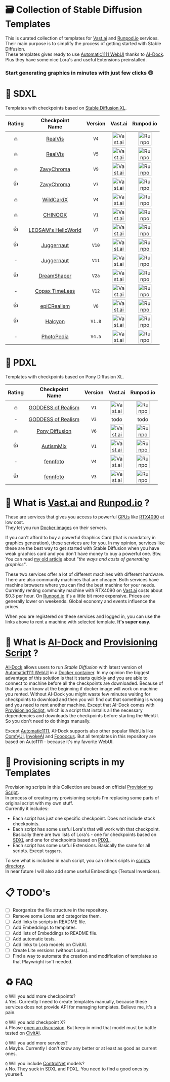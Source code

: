 # 🗃 Collection of Stable Diffusion Templates

This is curated collection of templates for [Vast.ai](https://cloud.vast.ai/create/?ref_id=62878) and [Runpod.io](https://runpod.io/console/deploy?ref=gzvzzzv9) services.  
Their main purpose is to simplify the process of getting started with Stable Diffusion.  
These templates gives ready to use [Automatic1111 WebUI](https://github.com/AUTOMATIC1111/stable-diffusion-webui) thanks to [AI-Dock](https://github.com/ai-dock/stable-diffusion-webui).  
Plus they have some nice Lora's and useful Extensions preinstalled.

### Start generating graphics in minutes with just few clicks 😎

# 🦓 SDXL

Templates with checkpoints based on [Stable Diffusion XL](https://en.wikipedia.org/wiki/Stable_Diffusion).

|      Rating      | Checkpoint<br>Name | Version | Vast.ai | Runpod.io |
| :--------------: | :----------------: | :-----: | :-----: | :-------: |
| 🔥 | [RealVis](https://civitai.com/models/139562?modelVersionId=344487) | `V4` | <a href="https://cloud.vast.ai/create/?ref_id=62878&template_id=1214857c19b792218238c1635de44857"><img src="images/vastai.svg" alt="Vast.ai" width="42" height="42"></a> | <a href="https://runpod.io/console/deploy?ref=gzvzzzv9&template=o32e68lf4f"><img src="images/runpodio.svg" alt="Runpod.io" width="42" height="42"></a> |
| 🔥 | [RealVis](https://civitai.com/models/139562?modelVersionId=789646) | `V5` | <a href="https://cloud.vast.ai/create/?ref_id=62878&template_id=a13746f00e1ebb6084880dc48e79f157"><img src="images/vastai.svg" alt="Vast.ai" width="42" height="42"></a> | <a href="https://runpod.io/console/deploy?ref=gzvzzzv9&template=agfapnhy4g"><img src="images/runpodio.svg" alt="Runpod.io" width="42" height="42"></a> |
| 🔥 | [ZavyChroma](https://civitai.com/models/119229?modelVersionId=641087) | `V9` | <a href="https://cloud.vast.ai/create/?ref_id=62878&template_id=de0f26247c1ccf592b624b233c6a7531"><img src="images/vastai.svg" alt="Vast.ai" width="42" height="42"></a> | <a href="https://runpod.io/console/deploy?ref=gzvzzzv9&template=1osvczwrdm"><img src="images/runpodio.svg" alt="Runpod.io" width="42" height="42"></a> |
| 👍 | [ZavyChroma](https://civitai.com/models/119229?modelVersionId=490254) | `V7` | <a href="https://cloud.vast.ai/create/?ref_id=62878&template_id=c664cf5f1a6b8b5ddc521baa1cdbf05e"><img src="images/vastai.svg" alt="Vast.ai" width="42" height="42"></a> | <a href="https://runpod.io/console/deploy?ref=gzvzzzv9&template=5mv7x9lk0p"><img src="images/runpodio.svg" alt="Runpod.io" width="42" height="42"></a> |
| 🔥 | [WildCardX](https://civitai.com/models/239561?modelVersionId=308455) | `V4` | <a href="https://cloud.vast.ai/create/?ref_id=62878&template_id=c87381d3de507cfa88ccf05f8fd990c0"><img src="images/vastai.svg" alt="Vast.ai" width="42" height="42"></a> | <a href="https://runpod.io/console/deploy?ref=gzvzzzv9&template=9qr1azjcad"><img src="images/runpodio.svg" alt="Runpod.io" width="42" height="42"></a> |
| 🔥 | [CHINOOK](https://civitai.com/models/400589?modelVersionId=495482) | `V1` | <a href="https://cloud.vast.ai/create/?ref_id=62878&template_id=d06d11acd907913b24b6a345852d39e3"><img src="images/vastai.svg" alt="Vast.ai" width="42" height="42"></a> | <a href="https://runpod.io/console/deploy?ref=gzvzzzv9&template=vu1meyunmp"><img src="images/runpodio.svg" alt="Runpod.io" width="42" height="42"></a> |
| 👍 | [LEOSAM's HelloWorld](https://civitai.com/models/400589?modelVersionId=495482) | `V7` | <a href="https://cloud.vast.ai/create/?ref_id=62878&template_id=133b29d546034a67c65c497f76802cb0"><img src="images/vastai.svg" alt="Vast.ai" width="42" height="42"></a> | <a href="https://runpod.io/console/deploy?ref=gzvzzzv9&template=44x5bc9wrs"><img src="images/runpodio.svg" alt="Runpod.io" width="42" height="42"></a> |
| 👍 | [Juggernaut](https://civitai.com/models/133005?modelVersionId=456194) | `V10` | <a href="https://cloud.vast.ai/create/?ref_id=62878&template_id=1d78196b4adc4ea29246a1e58a598a03"><img src="images/vastai.svg" alt="Vast.ai" width="42" height="42"></a> | <a href="https://runpod.io/console/deploy?ref=gzvzzzv9&template=ypt3pl6coj"><img src="images/runpodio.svg" alt="Runpod.io" width="42" height="42"></a> |
| - | [Juggernaut](https://civitai.com/models/133005?modelVersionId=782002) | `V11` | <a href="https://cloud.vast.ai/create/?ref_id=62878&template_id=16a3bd322b0fde6c71e249a574e300be"><img src="images/vastai.svg" alt="Vast.ai" width="42" height="42"></a> | <a href="https://runpod.io/console/deploy?ref=gzvzzzv9&template=8g5h4fazmw"><img src="images/runpodio.svg" alt="Runpod.io" width="42" height="42"></a> |
| 👍 | [DreamShaper](https://civitai.com/models/112902?modelVersionId=126688) | `V2a` | <a href="https://cloud.vast.ai/create/?ref_id=62878&template_id=5dfa95dbd5e2659add8787c422d94df8"><img src="images/vastai.svg" alt="Vast.ai" width="42" height="42"></a> | <a href="https://runpod.io/console/deploy?ref=gzvzzzv9&template=mgbjraphld"><img src="images/runpodio.svg" alt="Runpod.io" width="42" height="42"></a> |
| - | [Copax TimeLess](https://civitai.com/models/118111?modelVersionId=445348) | `V12` | <a href="https://cloud.vast.ai/create/?ref_id=62878&template_id=2e797e615f9f5d46c2fd5a3fa2beb295"><img src="images/vastai.svg" alt="Vast.ai" width="42" height="42"></a> | <a href="https://runpod.io/console/deploy?ref=gzvzzzv9&template=a4hwnbsphp"><img src="images/runpodio.svg" alt="Runpod.io" width="42" height="42"></a> |
| 👍 | [epiCRealism](https://civitai.com/models/277058?modelVersionId=646523) | `V8` | <a href="https://cloud.vast.ai/create/?ref_id=62878&template_id=1f7ef35a703ad5a28932680e573eb6cf"><img src="images/vastai.svg" alt="Vast.ai" width="42" height="42"></a> | <a href="https://runpod.io/console/deploy?ref=gzvzzzv9&template=2cn8li8tof"><img src="images/runpodio.svg" alt="Runpod.io" width="42" height="42"></a> |
| 👍 | [Halcyon](https://civitai.com/models/299933?modelVersionId=655762) | `V1.8` | <a href="https://cloud.vast.ai/create/?ref_id=62878&template_id=cc77d7bda1afe46ca2b23628c1d0ac14"><img src="images/vastai.svg" alt="Vast.ai" width="42" height="42"></a> | <a href="https://runpod.io/console/deploy?ref=gzvzzzv9&template=2fy5lo1o5q"><img src="images/runpodio.svg" alt="Runpod.io" width="42" height="42"></a> |
| - | [PhotoPedia](https://civitai.com/models/189109?modelVersionId=259323) | `V4.5` | <a href="https://cloud.vast.ai/create/?ref_id=62878&template_id=395a34f5188daccc14dc12aa1435c105"><img src="images/vastai.svg" alt="Vast.ai" width="42" height="42"></a> | <a href="https://runpod.io/console/deploy?ref=gzvzzzv9&template=g6suw85qqm"><img src="images/runpodio.svg" alt="Runpod.io" width="42" height="42"></a> |

# 🦄 PDXL

Templates with checkpoints based on Pony Diffusion XL.

|      Rating      | Checkpoint<br>Name | Version | Vast.ai | Runpod.io |
| :--------------: | :----------------: | :-----: | :-----: | :-------: |
| 🔥 | [GODDESS of Realism](https://civitai.com/models/212737?modelVersionId=573082) | `V1` | <a href="https://cloud.vast.ai/create/?ref_id=62878&template_id=12ebd3285bd64e7d225dc6d70a5e05bb"><img src="images/vastai.svg" alt="Vast.ai" width="42" height="42"></a> | <a href="https://runpod.io/console/deploy?ref=gzvzzzv9&template=t43cv2upw0"><img src="images/runpodio.svg" alt="Runpod.io" width="42" height="42"></a> |
| - | [GODDESS of Realism](https://civitai.com/models/212737?modelVersionId=905362) | `V3` | todo | todo |
| 🔥 | [Pony Diffusion](https://civitai.com/models/257749?modelVersionId=290640) | `V6` | <a href="https://cloud.vast.ai/create/?ref_id=62878&template_id=dedb7495b1bc8caea7bdbbb5ce002794"><img src="images/vastai.svg" alt="Vast.ai" width="42" height="42"></a> | <a href="https://runpod.io/console/deploy?ref=gzvzzzv9&template=mgosofhzoc"><img src="images/runpodio.svg" alt="Runpod.io" width="42" height="42"></a> |
| 👍 | [AutismMix](https://civitai.com/models/288584?modelVersionId=324619) | `V1` | <a href="https://cloud.vast.ai/create/?ref_id=62878&template_id=a4b369ebca71a4b53e01037239fbd76a"><img src="images/vastai.svg" alt="Vast.ai" width="42" height="42"></a> | <a href="https://runpod.io/console/deploy?ref=gzvzzzv9&template=os43pc1362"><img src="images/runpodio.svg" alt="Runpod.io" width="42" height="42"></a> |
| - | [fennfoto](https://civitai.com/models/503537?modelVersionId=702110) | `V4` | <a href="https://cloud.vast.ai/create/?ref_id=62878&template_id=bb0f421f5bfd32cdd8214884ba8c5f07"><img src="images/vastai.svg" alt="Vast.ai" width="42" height="42"></a> | <a href="https://runpod.io/console/deploy?ref=gzvzzzv9&template=g2p855h333"><img src="images/runpodio.svg" alt="Runpod.io" width="42" height="42"></a> |
| 👍 | [fennfoto](https://civitai.com/models/503537?modelVersionId=676770) | `V3` | <a href="https://cloud.vast.ai/create/?ref_id=62878&template_id=46f4a5f0eb3a6355aa58acfc66cb95db"><img src="images/vastai.svg" alt="Vast.ai" width="42" height="42"></a> | <a href="https://runpod.io/console/deploy?ref=gzvzzzv9&template=rncvdgx8kj"><img src="images/runpodio.svg" alt="Runpod.io" width="42" height="42"></a> |

# 🙊 What is [Vast.ai](https://cloud.vast.ai/create/?ref_id=62878) and [Runpod.io](https://runpod.io/console/deploy?ref=gzvzzzv9) ?

These are services that gives you access to powerful [GPUs](https://en.wikipedia.org/wiki/Graphics_processing_unit) like [RTX4090](https://www.nvidia.com/en-us/geforce/graphics-cards/40-series/rtx-4090/) at low cost.  
They let you run [Docker images](https://docs.docker.com/guides/docker-overview/#what-can-i-use-docker-for) on their servers.

If you can't afford to buy a powerful Graphics Card (that is mandatory in graphics generation), these services are for you. In my opinion, services like these are the best way to get started with Stable Diffusion when you have weak graphics card and you don't have money to buy a powerful one. Btw. You can read [my old article](https://dav.one/the-ways-and-costs-of-generating-graphics-using-stable-diffusion) about _"the ways and costs of generating graphics"_.

These two services offer a lot of different machines with different hardware. There are also community machines that are cheaper. Both services have machine browsers where you can find the best machine for your needs. Currently renting community machine with RTX4090 on [Vast.ai](https://cloud.vast.ai/create/?ref_id=62878) costs about $0.3 per hour. On [Runpod.io](https://runpod.io/console/deploy?ref=gzvzzzv9) it's a little bit more expensive. Prices are generally lower on weekends. Global economy and events influence the prices.

When you are registered on these services and logged in, you can use the links above to rent a machine with selected template. **It's super easy.**

# 🙉 What is [AI-Dock](https://github.com/ai-dock/stable-diffusion-webui) and [Provisioning Script](https://github.com/ai-dock/base-image/wiki/4.0-Running-the-Image#provisioning-script) ?

[AI-Dock](https://github.com/ai-dock/stable-diffusion-webui) allows users to run _Stable Diffusion_ with latest version of [Automatic1111 WebUI](https://github.com/AUTOMATIC1111/stable-diffusion-webui) in a [Docker container](https://docs.docker.com/guides/docker-concepts/the-basics/what-is-a-container/). In my opinion the biggest advantage of this solution is that it starts quickly and you are able to connect to machine before all the checkpoints are downloaded. Because of that you can know at the beginning if docker image will work on machine you rented. Without AI-Dock you might waste few minutes waiting for checkpoints to download and then you will find out that something is wrong and you need to rent another machine. Except that AI-Dock comes with [Provisioning Script](https://github.com/ai-dock/base-image/wiki/4.0-Running-the-Image#provisioning-script), which is a script that installs all the necessary dependencies and downloads the checkpoints before starting the WebUI. So you don't need to do things manually.

Except [Automatic1111](https://github.com/AUTOMATIC1111/stable-diffusion-webui), AI-Dock supports also other popular WebUIs like [ComfyUI](https://github.com/comfyanonymous/ComfyUI), [InvokeAI](https://github.com/invoke-ai/InvokeAI) and [Foooocus](https://github.com/lllyasviel/Fooocus). But all templates in this repository are based on Auto1111 - because it's my favorite WebUI.

# 🙈 Provisioning scripts in my Templates

Provisioning scripts in this Collection are based on official [Provisioning Script](https://github.com/ai-dock/stable-diffusion-webui/blob/main/config/provisioning/default.sh).  
In process of creating my provisioning scripts I'm replacing some parts of original script with my own stuff.  
Currently it includes:

- Each script has just one specific checkpoint. Does not include stock checkpoints.
- Each script has some useful Lora's that will work with that checkpoint. Basically there are two lists of Lora's - one for checkpoints based on [SDXL](https://github.com/Avaray/stable-diffusion-templates?tab=readme-ov-file#-sdxl) and one for checkpoints based on [PDXL](https://github.com/Avaray/stable-diffusion-templates?tab=readme-ov-file#-pdxl).
- Each script has some useful Extensions. Basically the same for all scripts. Except `taggers`.

To see what is included in each script, you can check sripts in [scripts directory](https://github.com/Avaray/stable-diffusion-templates/tree/main/scripts).  
In near future I will also add some useful Embeddings (Textual Inversions).

# 📋 TODO's

- [ ] Reorganize the file structure in the repository.
- [ ] Remove some Loras and categorize them.
- [ ] Add links to scripts in README file.
- [ ] Add Embeddings to templates.
- [ ] Add lists of Embeddings to README file.
- [ ] Add automatic tests.
- [ ] Add links to Lora models on CivitAI.
- [ ] Create Lite versions (without Loras).
- [ ] Find a way to automate the creation and modification of templates so that Playwright isn't needed.

# ♻️ FAQ

`Q` Will you add more checkpoints?  
`A` Yes. Currently I need to create templates manually, because these services does not provide API for managing templates. Believe me, it's a pain.

`Q` Will you add checkpoint X?  
`A` Please [open an discussion](https://github.com/Avaray/stable-diffusion-templates/discussions/new?category=ideas). But keep in mind that model must be battle tested on [CivitAI](https://civitai.com/models).

`Q` Will you add more services?  
`A` Maybe. Currently I don't know any better or at least as good as current ones.

`Q` Will you include [ControlNet](https://github.com/lllyasviel/ControlNet) models?  
`A` No. They suck in SDXL and PDXL. You need to find a good ones by yourself.
